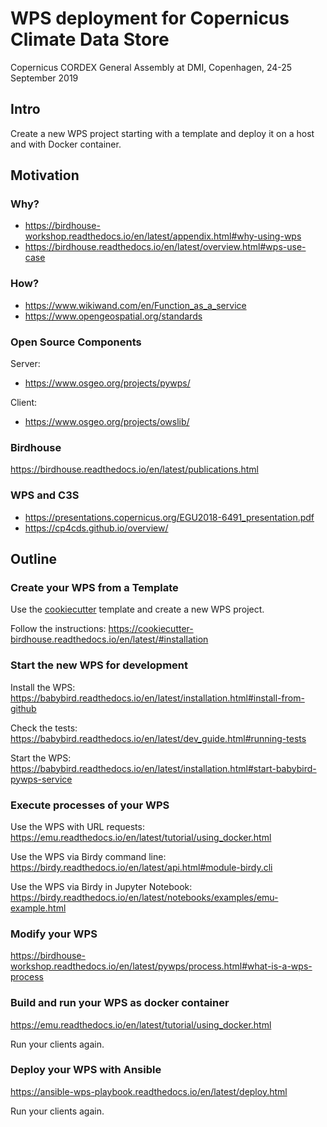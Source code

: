 # WPS deployment for Copernicus Climate Data Store

Copernicus CORDEX General Assembly at DMI, Copenhagen, 24-25 September 2019

## Intro

Create a new WPS project starting with a template and deploy it on a host and with Docker container.

## Motivation

### Why?

* https://birdhouse-workshop.readthedocs.io/en/latest/appendix.html#why-using-wps
* https://birdhouse.readthedocs.io/en/latest/overview.html#wps-use-case

### How?

* https://www.wikiwand.com/en/Function_as_a_service
* https://www.opengeospatial.org/standards

### Open Source Components

Server:
* https://www.osgeo.org/projects/pywps/

Client:
* https://www.osgeo.org/projects/owslib/

### Birdhouse

https://birdhouse.readthedocs.io/en/latest/publications.html

### WPS and C3S

* https://presentations.copernicus.org/EGU2018-6491_presentation.pdf
* https://cp4cds.github.io/overview/

## Outline

### Create your WPS from a Template

Use the [cookiecutter](https://cookiecutter-birdhouse.readthedocs.io/en/latest/) template and create a new WPS project.

Follow the instructions:
https://cookiecutter-birdhouse.readthedocs.io/en/latest/#installation


### Start the new WPS for development

Install the WPS:
https://babybird.readthedocs.io/en/latest/installation.html#install-from-github

Check the tests:
https://babybird.readthedocs.io/en/latest/dev_guide.html#running-tests

Start the WPS:
https://babybird.readthedocs.io/en/latest/installation.html#start-babybird-pywps-service

### Execute processes of your WPS

Use the WPS with URL requests:
https://emu.readthedocs.io/en/latest/tutorial/using_docker.html

Use the WPS via Birdy command line:
https://birdy.readthedocs.io/en/latest/api.html#module-birdy.cli

Use the WPS via Birdy in Jupyter Notebook:
https://birdy.readthedocs.io/en/latest/notebooks/examples/emu-example.html

### Modify your WPS

https://birdhouse-workshop.readthedocs.io/en/latest/pywps/process.html#what-is-a-wps-process

### Build and run your WPS as docker container

https://emu.readthedocs.io/en/latest/tutorial/using_docker.html

Run your clients again.

### Deploy your WPS with Ansible

https://ansible-wps-playbook.readthedocs.io/en/latest/deploy.html

Run your clients again.

